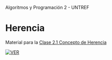 Algoritmos y Programación 2 - UNTREF

# Herencia

Material para la [Clase 2.1 Concepto de Herencia](https://youtu.be/YyOg-SDYUTk)

[![VER](https://img.youtube.com/vi/YyOg-SDYUTk/0.jpg)](https://www.youtube.com/watch?v=YyOg-SDYUTk)
